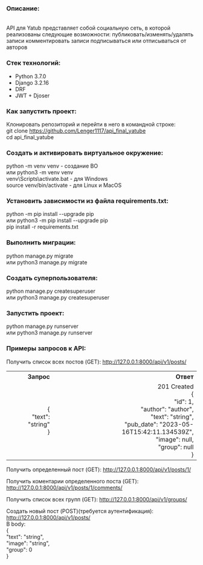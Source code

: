 <h3>Описание:</h3>
<br>
API для Yatub представляет собой социальную сеть, в которой реализованы следующие возможности:
публиковать/изменять/удалять записи
комментировать записи
подписываться или отписываться от авторов

<h3>Стек технологий:</h3>
<ul>
<li>Python 3.7.0</li>
<li>Django 3.2.16</li>
<li>DRF</li>
<li>JWT + Djoser</li>
</ul>


<h3>Как запустить проект:</h3>

Клонировать репозиторий и перейти в него в командной строке:
<br>
git clone https://github.com/Lenger1117/api_final_yatube
<br>
cd api_final_yatube


<h3>Cоздать и активировать виртуальное окружение:</h3>

python -m venv venv - создание ВО
<br>
или python3 -m venv venv
<br>
venv\Scripts\activate.bat - для Windows
<br>
source venv/bin/activate - для Linux и MacOS
<br>

<h3>Установить зависимости из файла requirements.txt:</h3>

python -m pip install --upgrade pip
<br>
или python3 -m pip install --upgrade pip
<br>
pip install -r requirements.txt


<h3>Выполнить миграции:</h3>

python manage.py migrate
<br>
или python3 manage.py migrate


<h3>Создать суперпользователя:</h3>

python manage.py createsuperuser
<br>
или python3 manage.py createsuperuser


<h3>Запустить проект:</h3>

python manage.py runserver
<br>
или python3 manage.py runserver


<h3>Примеры запросов к API:</h3>

Получить список всех постов (GET):
http://127.0.0.1:8000/api/v1/posts/

<table style="text-align:right">
  <tr>
    <th>Запрос</th>
    <th>Ответ</th>
  </tr>
  <tr>
    <td>
      {
      <br>
      "text": "string"
      <br>
      }
    </td>
    <td>
      201 Created
      <br>
      {
      <br>
    "id": 1,
      <br>
    "author": "author",
      <br>
    "text": "string",
      <br>
    "pub_date": "2023-05-16T15:42:11.134539Z",
      <br>
    "image": null,
      <br>
    "group": null
      <br>
      }
    </td>
  </tr>
</table>

Получить определенный пост (GET):
http://127.0.0.1:8000/api/v1/posts/1/

Получить коментарии определенного поста (GET):
http://127.0.0.1:8000/api/v1/posts/1/comments/

Получить список всех групп (GET):
http://127.0.0.1:8000/api/v1/groups/

Создать новый пост (POST)(требуется аутентификация):
http://127.0.0.1:8000/api/v1/posts/
<br>
В body:
<br>
{
<br>
"text": "string",
<br>
"image": "string",
<br>
"group": 0
<br>
}
